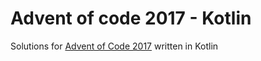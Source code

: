 # Advent of code 2017 - Kotlin

Solutions for [Advent of Code 2017](http://adventofcode.com/2017) written in Kotlin 
